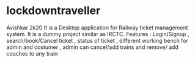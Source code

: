 # lockdowntraveller
Avishkar 2k20
It is a Desktop application for Railway ticket management system.
It is a dummy project similar as IRCTC.
Features : Login/Signup , search/book/Cancel ticket , status of ticket , different working bench for admin and costumer , admin can cancel/add trains and remove/ add coaches to any train  

